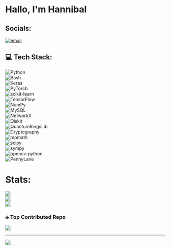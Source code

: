 # Hallo, I'm Hannibal


## Socials:
[![email](https://img.shields.io/badge/Email-D14836?logo=gmail&logoColor=white)](mailto:elegant.eater.hannibal@gmail.com) 

## 💻 Tech Stack:
![Python](https://img.shields.io/badge/python-3670A0?style=for-the-badge&logo=python&logoColor=ffdd54)  
![Bash](https://img.shields.io/badge/bash_script-%23121011.svg?style=for-the-badge&logo=gnu-bash&logoColor=white)  
![Keras](https://img.shields.io/badge/Keras-%23D00000.svg?style=for-the-badge&logo=Keras&logoColor=white)  
![PyTorch](https://img.shields.io/badge/PyTorch-%23EE4C2C.svg?style=for-the-badge&logo=PyTorch&logoColor=white)  
![scikit-learn](https://img.shields.io/badge/scikit--learn-%23F7931E.svg?style=for-the-badge&logo=scikit-learn&logoColor=white)  
![TensorFlow](https://img.shields.io/badge/TensorFlow-%23FF6F00.svg?style=for-the-badge&logo=TensorFlow&logoColor=white)  
![NumPy](https://img.shields.io/badge/numpy-%23013243.svg?style=for-the-badge&logo=numpy&logoColor=white)  
![MySQL](https://img.shields.io/badge/mysql-4479A1.svg?style=for-the-badge&logo=mysql&logoColor=white)  
![NetworkX](https://img.shields.io/badge/NetworkX-%230072B2.svg?style=for-the-badge&logo=python&logoColor=white)  
![Qiskit](https://img.shields.io/badge/Qiskit-%2300628A.svg?style=for-the-badge&logo=IBM&logoColor=white)  
![QuantumRingsLib](https://img.shields.io/badge/QuantumRingsLib-%23121011.svg?style=for-the-badge&logo=quantum-computing&logoColor=white)  
![Cryptography](https://img.shields.io/badge/Cryptography-%2300BFFF.svg?style=for-the-badge&logo=lock&logoColor=white)  
![mpmath](https://img.shields.io/badge/mpmath-%234CAF50.svg?style=for-the-badge&logo=python&logoColor=white)  
![scipy](https://img.shields.io/badge/scipy-%230C479D.svg?style=for-the-badge&logo=scipy&logoColor=white)  
![sympy](https://img.shields.io/badge/sympy-%23FFD43B.svg?style=for-the-badge&logo=python&logoColor=black)  
![opencv-python](https://img.shields.io/badge/OpenCV-%23white.svg?style=for-the-badge&logo=opencv&logoColor=black)  
![PennyLane](https://img.shields.io/badge/PennyLane-%23FF00FF.svg?style=for-the-badge&logo=quantum-computing&logoColor=white)  

# Stats:
![](https://github-readme-stats.vercel.app/api?username=HannibalTheCannibal-mads&theme=transparent&hide_border=false&include_all_commits=true&count_private=true)<br/>
![](https://nirzak-streak-stats.vercel.app/?user=HannibalTheCannibal-mads&theme=transparent&hide_border=false)<br/>
![](https://github-readme-stats.vercel.app/api/top-langs/?username=HannibalTheCannibal-mads&theme=transparent&hide_border=false&include_all_commits=true&count_private=true&layout=compact)

### 🔝 Top Contributed Repo
![](https://github-contributor-stats.vercel.app/api?username=HannibalTheCannibal-mads&limit=5&theme=transparent&combine_all_yearly_contributions=true)

---
[![](https://visitcount.itsvg.in/api?id=HannibalTheCannibal-mads&icon=0&color=0)](https://visitcount.itsvg.in)
